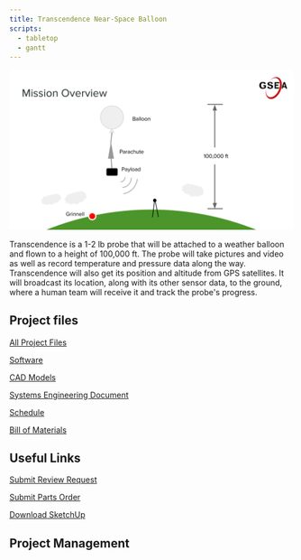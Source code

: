 ```yaml
---
title: Transcendence Near-Space Balloon
scripts:
  - tabletop
  - gantt
---
```


<img alt="schematic" src="/assets/overview-diagram.svg" height="">

Transcendence is a 1-2 lb probe that will be attached to a weather
balloon and flown to a height of 100,000 ft.  The probe will take pictures and
video as well as record temperature and pressure data along the way.
Transcendence will also get its position and altitude from GPS satellites.  It
will broadcast its location, along with its other sensor data, to the ground,
where a human team will receive it and track the probe's progress.

## Project files

<div class="restricted r_guest r_member r_admin" markdown="1">

[All Project Files](https://drive.google.com/folderview?id=0B7UBOTu3UBdUa1FkbEFJdGRlaEU&usp=sharing)

</div>

[Software](https://github.com/GrinnellSEA/NearSpaceBalloon)

[CAD Models](https://github.com/GrinnellSEA/CAD)

<div class="restricted r_guest r_member r_admin" markdown="1">

[Systems Engineering Document](https://docs.google.com/document/d/14VR2ETtxh1yiKK5IgwzH1H8sK8PScp6Wprmbo-aooMg/edit?usp=sharing)

[Schedule](https://docs.google.com/spreadsheets/d/1TWXJ5Zj-GaqG0TtZc1NNDKbJ_KkzAh8Y_ZfhpWlblIs/pubhtml?gid=0&single=true)

[Bill of Materials](https://docs.google.com/spreadsheets/d/1j_JqA0sTVpxmT0K8u04GUVnD9J1U0fGas19MfduKVpY/edit?usp=sharing)

</div>
<div class="restricted r_member r_admin" markdown="1">

## Useful Links

[Submit Review Request](https://docs.google.com/forms/d/1yAU-LYgOhWULHwe9Ejq0_dmjwOMEtClFsM5wlTzklH8/viewform?entry.1003946160&entry.548196545&entry.440845126=2)

[Submit Parts Order](https://docs.google.com/forms/d/1hhSpG48cjOC3B4VpkQMxftGJdfarbLL_ZKpN8BTPjto/viewform)

[Download SketchUp](https://www.sketchup.com/download?sketchup=make)

</div>

<div class="restricted r_guest r_member r_admin" markdown="1">

## Project Management

<div id="gantt"></div>
</div>

<script type="text/javascript" defer src="https://www.gstatic.com/charts/loader.js"></script>
